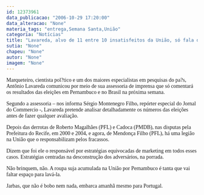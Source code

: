 ```yaml
---
id: 12373961
data_publicacao: "2006-10-29 17:20:00"
data_alteracao: "None"
materia_tags: "entrega,Semana Santa,União"
categoria: "Notícias"
title: "Lavareda, alvo de 11 entre 10 insatisfeitos da União, só fala daqui a uma semana"
sutia: "None"
chapeu: "None"
autor: "None"
imagem: "None"
---
```

<p><P><FONT face=Verdana>Marqueteiro, cientista pol?tico e um dos maiores especialistas em pesquisas do pa?s, Antônio Lavareda comunicou por meio de sua assessoria de imprensa que só comentará os resultados das eleições em Pernambuco e no Brasil na próxima semana.</FONT></P></p>
<p><P><FONT face=Verdana>Segundo a assessoria – nos informa Sérgio Montenegro Filho, repórter especial do Jornal do Commercio -, Lavareda pretende analisar detalhadamente os números das eleições antes de fazer qualquer avaliação.</FONT></P></p>
<p><P><FONT face=Verdana>Depois das derrotas de Roberto Magalhães (PFL) e Cadoca (PMDB), nas disputas pela Prefeitura do Recife, em 2000 e 2004, e agora, de Mendonça Filho (PFL), há uma legião na União que o responsabilizam pelos fracassos.</FONT></P></p>
<p><P><FONT face=Verdana>Dizem que foi ele o responsável por estratégias equivocadas de marketing em todos esses casos. Estratégias centradas na desconstrução dos adversários, na porrada.</FONT></P></p>
<p><P><FONT face=Verdana>Não brinquem, não. A roupa suja acumulada na União por Pernambuco é tanta que vai faltar espaço para lavá-la.</FONT></P></p>
<p><P><FONT face=Verdana>Jarbas, que não é bobo nem nada, embarca amanhã mesmo para Portugal.</FONT></P> </p>
